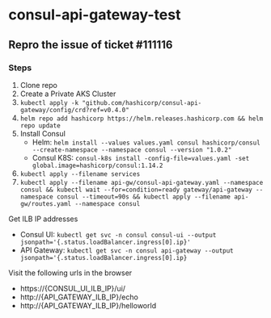 # consul-api-gateway-test
## Repro the issue of ticket #111116

### Steps
1. Clone repo
2. Create a Private AKS Cluster
3. `kubectl apply -k "github.com/hashicorp/consul-api-gateway/config/crd?ref=v0.4.0"`
4. `helm repo add hashicorp https://helm.releases.hashicorp.com && helm repo update`
5. Install Consul
   * Helm: `helm install --values values.yaml consul hashicorp/consul --create-namespace --namespace consul --version "1.0.2"`
   * Consul K8S: `consul-k8s install -config-file=values.yaml -set global.image=hashicorp/consul:1.14.2`
6. `kubectl apply --filename services`
7. `kubectl apply --filename api-gw/consul-api-gateway.yaml --namespace consul && kubectl wait --for=condition=ready gateway/api-gateway --namespace consul --timeout=90s && kubectl apply --filename api-gw/routes.yaml --namespace consul`

Get ILB IP addresses
* Consul UI: `kubectl get svc -n consul consul-ui --output jsonpath='{.status.loadBalancer.ingress[0].ip}'`
* API Gateway: `kubectl get svc -n consul api-gateway --output jsonpath='{.status.loadBalancer.ingress[0].ip}`


Visit the following urls in the browser
* https://{CONSUL_UI_ILB_IP}/ui/
* http://{API_GATEWAY_ILB_IP}/echo
* http://{API_GATEWAY_ILB_IP}/helloworld
